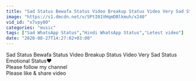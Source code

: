 ```yaml
---
title: "Sad Status Bewafa Status Video Breakup Status Video Very Sad Status Emotional Status\u2764"
image: "https://s1.dmcdn.net/v/SPtI01VHqmDBlkmuh/x240"
vid_id: "x7vpy80"
categories: "music"
tags: ["Sad WhatsApp Status","Hindi WhatsApp Status","Letest video"]
date: "2020-08-27T14:27:02+03:00"
---
```

Sad Status  Bewafa Status Video  Breakup Status Video  Very Sad Status  Emotional Status❤  <br>Please follow my channel   <br>Please like &amp; share video
